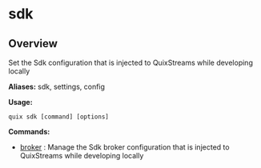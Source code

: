 # sdk

## Overview

Set the Sdk configuration that is injected to QuixStreams while developing locally

**Aliases:** sdk, settings, config

**Usage:**

```
quix sdk [command] [options]
```

**Commands:**

- [broker](broker\index.md) : Manage the Sdk broker configuration that is injected to QuixStreams while developing locally

